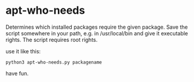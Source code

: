 # apt-who-needs

Determines which installed packages require the given package. Save the script somewhere in your path, e.g. in /usr/local/bin and give it executable rights. The script requires root rights.

use it like this: 
```
python3 apt-who-needs.py packagename
```
have fun.
